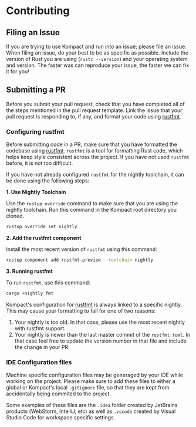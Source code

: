 # Contributing

## Filing an Issue

If you are trying to use Kompact and run into an issue; please file an
issue. When filing an issue, do your best to be as specific as possible. Include
the version of Rust you are using (`rustc --version`) and your operating
system and version. The faster was can reproduce your issue, the faster we
can fix it for you!

## Submitting a PR

Before you submit your pull request, check that you have completed all of the
steps mentioned in the pull request template. Link the issue that your pull
request is responding to, if any, and format your code using [rustfmt][rustfmt].

### Configuring rustfmt

Before submitting code in a PR, make sure that you have formatted the codebase
using [rustfmt][rustfmt]. `rustfmt` is a tool for formatting Rust code, which
helps keep style consistent across the project. If you have not used `rustfmt`
before, it is not too difficult.

If you have not already configured `rustfmt` for the
nightly toolchain, it can be done using the following steps:

**1. Use Nightly Toolchain**

Use the `rustup override` command to make sure that you are using the nightly
toolchain. Run this command in the Kompact root directory you cloned.

```sh
rustup override set nightly
```

**2. Add the rustfmt component**

Install the most recent version of `rustfmt` using this command:

```sh
rustup component add rustfmt-preview --toolchain nightly
```

**3. Running rustfmt**

To run `rustfmt`, use this command:

```sh
cargo +nightly fmt
```

Kompact's configuration for [rustfmt][rustfmt] is always linked to a specific nightly. This may cause your formatting to fail for one of two reasons:
1. Your nightly is too old. In that case, please use the most recent nightly with rustfmt support.
2. Your nightly is newer than the last master commit of the `rustfmt.toml`. In that case feel free to update the version number in that file and include the change in your PR.

[rustfmt]: https://github.com/rust-lang-nursery/rustfmt

### IDE Configuration files
Machine specific configuration files may be generaged by your IDE while working on the project. Please make sure to add these files to either a global or Kompact's local `.gitignore` file, so that they are kept from accidentally being commited to the project.

Some examples of these files are the `.idea` folder created by JetBrains products (WebStorm, IntelliJ, etc) as well as `.vscode` created by Visual Studio Code for workspace specific settings.
